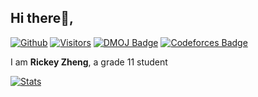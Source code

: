 ## Hi there👋,
[![Github](https://img.shields.io/github/followers/RickeyZh?label=Follow&style=social)](https://github.com/RickeyZh) 
[![Visitors](https://visitor-badge.laobi.icu/badge?page_id=RickeyZh.RickeyZh)](https://visitor-badge.laobi.icu/badge?page_id=RickeyZh.RickeyZh)
[![DMOJ Badge](http://onlogn.ca/badges/dmoj/rickeyz)](https://dmoj.ca/user/RickeyZ)
[![Codeforces Badge](http://onlogn.ca/badges/codeforces/rickeyz)](https://codeforces.com/profile/RickeyZ)


I am **Rickey Zheng**,
a grade 11 student

[![Stats](https://github-readme-stats.vercel.app/api?username=RickeyZh&count_private=true)](https://github-readme-stats.vercel.app/api?username=RickeyZh&count_private=true)
